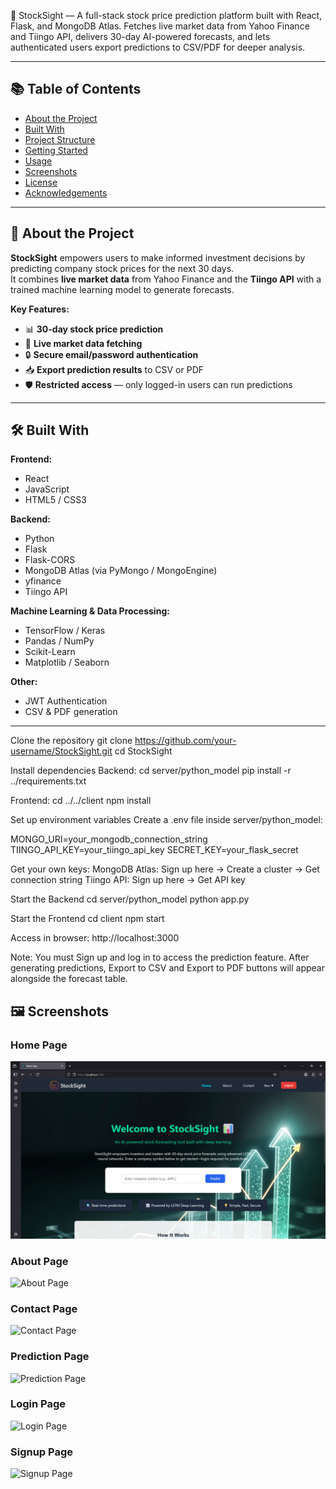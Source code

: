 🚀 StockSight — A full-stack stock price prediction platform built with React, Flask, and MongoDB Atlas. Fetches live market data from Yahoo Finance and Tiingo API, delivers 30-day AI-powered forecasts, and lets authenticated users export predictions to CSV/PDF for deeper analysis.

---

## 📚 Table of Contents
- [About the Project](#about-the-project)
- [Built With](#built-with)
- [Project Structure](#project-structure)
- [Getting Started](#getting-started)
- [Usage](#usage)
- [Screenshots](#screenshots)
- [License](#license)
- [Acknowledgements](#acknowledgements)

---

## 📖 About the Project

**StockSight** empowers users to make informed investment decisions by predicting company stock prices for the next 30 days.  
It combines **live market data** from Yahoo Finance and the **Tiingo API** with a trained machine learning model to generate forecasts.

**Key Features:**
- 📊 **30-day stock price prediction**
- 🔄 **Live market data fetching**
- 🔒 **Secure email/password authentication**
- 📥 **Export prediction results** to CSV or PDF
- 🛡 **Restricted access** — only logged-in users can run predictions

---

## 🛠 Built With

**Frontend:**
- React
- JavaScript
- HTML5 / CSS3

**Backend:**
- Python
- Flask
- Flask-CORS
- MongoDB Atlas (via PyMongo / MongoEngine)
- yfinance
- Tiingo API

**Machine Learning & Data Processing:**
- TensorFlow / Keras
- Pandas / NumPy
- Scikit-Learn
- Matplotlib / Seaborn

**Other:**
- JWT Authentication
- CSV & PDF generation

---


Clone the repository
git clone https://github.com/your-username/StockSight.git
cd StockSight



Install dependencies
Backend:
cd server/python_model
pip install -r ../requirements.txt

Frontend:
cd ../../client
npm install

Set up environment variables
Create a .env file inside server/python_model:

MONGO_URI=your_mongodb_connection_string
TIINGO_API_KEY=your_tiingo_api_key
SECRET_KEY=your_flask_secret

Get your own keys:
MongoDB Atlas: Sign up here → Create a cluster → Get connection string
Tiingo API: Sign up here → Get API key


Start the Backend
cd server/python_model
python app.py

Start the Frontend
cd client
npm start

Access in browser:
http://localhost:3000

Note:
You must Sign up and log in to access the prediction feature.
After generating predictions, Export to CSV and Export to PDF buttons will appear alongside the forecast table.


## 🖼 Screenshots

### Home Page
![Home Page](./Screenshots/Home-page.png)

### About Page
![About Page](./About-page.png)

### Contact Page
![Contact Page](./Contact-page.png)

### Prediction Page
![Prediction Page](./Prediction-page.png)

### Login Page
![Login Page](./Login-page.png)

### Signup Page
![Signup Page](./Signup-page.png)
